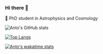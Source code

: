 ### Hi there 👋

🔭 PhD student in Astrophysics and Cosmology 

![Anto's GitHub stats](https://github-readme-stats.vercel.app/api?username=antolonappan&show_icons=true&theme=dark)

[![Top Langs](https://github-readme-stats.vercel.app/api/top-langs/?username=antolonappan&layout=compact&hide=jupyter%20notebook)](https://github.com/antolonappan/github-readme-stats)

[![Anto's wakatime stats](https://github-readme-stats.vercel.app/api/wakatime?username=antolonappan)](https://github.com/anuraghazra/github-readme-stats)



    
<!--
**antolonappan/antolonappan** is a ✨ _special_ ✨ repository because its `README.md` (this file) appears on your GitHub profile.

Here are some ideas to get you started:

- 🔭 I’m currently working on ...
- 🌱 I’m currently learning ...
- 👯 I’m looking to collaborate on ...
- 🤔 I’m looking for help with ...
- 💬 Ask me about ...
- 📫 How to reach me: ...
- 😄 Pronouns: ...
- ⚡ Fun fact: ...
-->
